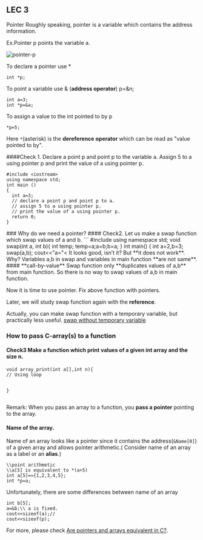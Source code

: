 ## LEC 3

Pointer
Roughly speaking, pointer is a variable which contains the address  information.

Ex.Pointer p points the variable a.

![pointer-p](http://qcc-cs203.github.io/lectures/img/lec3-pointp-a.png)

To declare a pointer use *    
```
int *p;
```

To point a variable use & (**address operator**)
p=&n;

```
int a=3;
int *p=&a;
```
To assign a value to the int pointed to by p
```
*p=5;
```
Here `*`(asterisk)  is  the **dereference operator** which can be read as "value pointed to by".

####Check 1. Declare a point p and point p to the variable a.
Assign 5 to a using pointer p and print the value of a using pointer p.
```
#include <iostream>
using namespace std;
int main ()
{
  int a=3;
  // declare a point p and point p to a.
  // assign 5 to a using pointer p.
  // print the value of a using pointer p.
  return 0;
}

```
<div id="rbutton-2-1-1" data-try="VM8SSho8-qgTEtyX" data-ans="VM8STzdyKNsSRNaq"></div>
### Why do we need a pointer?
#### Check2. Let us make a swap function which swap values of a and b.
```
#include <iostream>
using namespace std;
void swap(int a, int b){
	int temp;
	temp=a;a=b;b=a;	           
}
int main() {
	int a=2,b=3;
	swap(a,b);
	cout<<"a="<<a<<",b="<<b;
	return 0;
}
```
<div id="rbutton-2-2-1" data-try="VM8bIxlvz4UgUHkN" data-ans="VM8gkhlvz4UgUHp6"></div>
It looks good, isn’t it?  But **it does not work**.
Why? 
Variables a,b in swap and variables in main function **are not same**.
#### **call-by-value**
Swap function only **duplicates values of a,b** from main function.
So there is no way to swap values of a,b in main function.

Now it is time to use pointer.
Fix above function with pointers.

Later, we will study swap function again with the **reference**.

Actually, you can make swap function with a temporary variable, but practically less useful.
[swap without temporary variable](http://en.wikipedia.org/wiki/XOR_swap_algorithm)

### How to pass C-array(s) to a function
#### Check3  Make a function which print values of a given int array and the size n.
```
void array_print(int a[],int n){
// Using loop


}


```
Remark: When you pass an array to a function, you **pass a pointer** pointing to the array.
#### Name of the array.
Name of an array looks like a pointer since it contains the address(`&Name[0]`) of a given array and allows pointer arithmetic.( Consider name of an array as a label or an **alias**.) 
```
\\point arithmetic
\\a[5] is equivalent to *(a+5)
int a[5]=={1,2,3,4,5};
int *p=a;
```
Unfortunately, there are some differences between name of an array
```
int b[5];
a=&b;\\ a is fixed.
cout<<sizeof(a);//
cout<<sizeof(p);
```
<div id="rbutton-2-3-1" data-try="VM8omdoggyI0PcEj" data-ans=""></div>


For more, please check [Are pointers and arrays equivalent in  C?](http://eli.thegreenplace.net/2009/10/21/are-pointers-and-arrays-equivalent-in-c).




